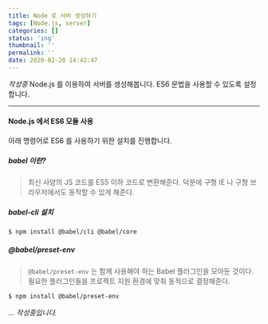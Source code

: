 ```yaml
---
title: Node 로 서버 생성하기
tags: [Node.js, server]
categories: []
status: 'ing'
thumbnail: ''
permalink: ''
date: 2020-02-20 14:42:47
---
```


*작성중*
Node.js 를 이용하여 서버를 생성해봅니다.
ES6 문법을 사용할 수 있도록 설정합니다.
<!-- excerpt -->

<!-- toc -->

---

#### Node.js 에서 ES6 모듈 사용

아래 명령어로 ES6 를 사용하기 위한 설치를 진행합니다.

##### babel 이란?
>최신 사양의 JS 코드를 ES5 이하 코드로 변환해준다. 덕분에 구형 IE 나 구형 브라우저에서도 동작할 수 있게 해준다.

##### babel-cli 설치

```bash
$ npm install @babel/cli @babel/core
```

##### @babel/preset-env

>`@babel/preset-env` 는 함께 사용해야 하는 Babel 플러그인을 모아둔 것이다.
필요한 플러그인들을 프로젝트 지원 환경에 맞춰 동적으로 결정해준다.

```bash
$ npm install @babel/preset-env
```

_... 작성중입니다._